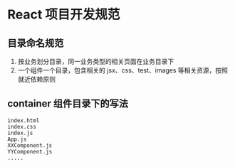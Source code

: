 # React 项目开发规范

## 目录命名规范

1. 按业务划分目录，同一业务类型的相关页面在业务目录下
2. 一个组件一个目录，包含相关的 jsx、css、test、images 等相关资源，按照就近依赖原则

## container 组件目录下的写法

```
index.html
index.css
index.js
App.js
XXComponent.js
YYComponent.js
.....
```
